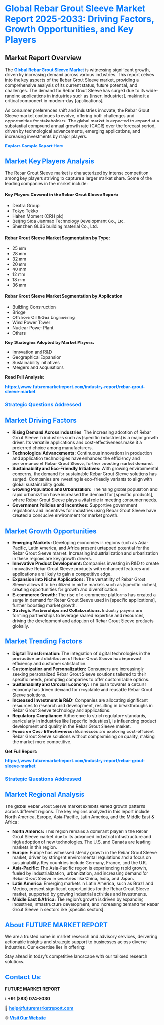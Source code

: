 <h1 style="color: #007BFF;">Global Rebar Grout Sleeve Market Report 2025-2033: Driving Factors, Growth Opportunities, and Key Players</h1>

<section id="overview">
<h2>Market Report Overview</h2>
<p>The <a href="https://www.futuremarketreport.com/industry-report/rebar-grout-sleeve-market" style="color: #007BFF; text-decoration: none;"><strong>Global Rebar Grout Sleeve Market</strong></a> is witnessing significant growth, driven by increasing demand across various industries. This report delves into the key aspects of the Rebar Grout Sleeve market, providing a comprehensive analysis of its current status, future potential, and challenges. The demand for Rebar Grout Sleeve has surged due to its wide-ranging applications in industries such as [insert industries], making it a critical component in modern-day [applications].</p>
<p>As consumer preferences shift and industries innovate, the Rebar Grout Sleeve market continues to evolve, offering both challenges and opportunities for stakeholders. The global market is expected to expand at a substantial compound annual growth rate (CAGR) over the forecast period, driven by technological advancements, emerging applications, and increasing investments by major players.</p>
</section>

<section id="overview">
<p><a href="https://www.futuremarketreport.com/request-sample/reportId=59149" style="color: #007BFF; text-decoration: none;"><strong>Explore Sample Report Here</strong></a></p>
</section>

<section id="key-players">
<h2 style="color: #007BFF;">Market Key Players Analysis</h2>
<p>The Rebar Grout Sleeve market is characterized by intense competition among key players striving to capture a larger market share. Some of the leading companies in the market include:</p>
<h4>Key Players Covered in the Rebar Grout Sleeve Report:</h4>
<ul><li>Dextra Group</li><li>Tokyo Tekko</li><li>Halfen Moment (CRH plc)</li><li>Beijing Sida Jianmao Technology Development Co., Ltd.</li><li>Shenzhen GLUS building material Co., Ltd.</li></ul>
<h4>Rebar Grout Sleeve Market Segmentation by Type:</h4>
<ul><li>25 mm</li><li>28 mm</li><li>32 mm</li><li>20 mm</li><li>40 mm</li><li>12 mm</li><li>18 mm</li><li>36 mm</li></ul>

<h4>Rebar Grout Sleeve Market Segmentation by Application:</h4>
<ul><li>Building Construction</li><li>Bridge</li><li>Offshore Oil &amp; Gas Engineering</li><li>Wind Power Tower</li><li>Nuclear Power Plant</li><li>Others</li></ul>
<p><strong>Key Strategies Adopted by Market Players:</strong></p>
<ul>
<li>Innovation and R&D</li>
<li>Geographical Expansion</li>
<li>Sustainability Initiatives</li>
<li>Mergers and Acquisitions</li>
</ul>
</section>

<section>
<p><strong>Read Full Analysis: </strong></p><a href="https://www.futuremarketreport.com/industry-report/rebar-grout-sleeve-market" style="color: #007BFF; text-decoration: none;"><strong>https://www.futuremarketreport.com/industry-report/rebar-grout-sleeve-market</strong></a>
<h3 style="color: #007BFF;">Strategic Questions Addressed:</h3>
</section>

<section id="driving-factors">
<h2 style="color: #007BFF;">Market Driving Factors</h2>
<ul>
<li><strong>Rising Demand Across Industries:</strong> The increasing adoption of Rebar Grout Sleeve in industries such as [specific industries] is a major growth driver. Its versatile applications and cost-effectiveness make it a preferred choice among manufacturers.</li>
<li><strong>Technological Advancements:</strong> Continuous innovations in production and application technologies have enhanced the efficiency and performance of Rebar Grout Sleeve, further boosting market demand.</li>
<li><strong>Sustainability and Eco-Friendly Initiatives:</strong> With growing environmental concerns, the demand for sustainable Rebar Grout Sleeve solutions has surged. Companies are investing in eco-friendly variants to align with global sustainability goals.</li>
<li><strong>Growing Population and Urbanization:</strong> The rising global population and rapid urbanization have increased the demand for [specific products], where Rebar Grout Sleeve plays a vital role in meeting consumer needs.</li>
<li><strong>Government Policies and Incentives:</strong> Supportive government regulations and incentives for industries using Rebar Grout Sleeve have created a conducive environment for market growth.</li>
</ul>
</section>

<section id="growth-opportunities">
<h2 style="color: #007BFF;">Market Growth Opportunities</h2>
<ul>
<li><strong>Emerging Markets:</strong> Developing economies in regions such as Asia-Pacific, Latin America, and Africa present untapped potential for the Rebar Grout Sleeve market. Increasing industrialization and urbanization in these regions are key growth drivers.</li>
<li><strong>Innovative Product Development:</strong> Companies investing in R&D to create innovative Rebar Grout Sleeve products with enhanced features and applications are likely to gain a competitive edge.</li>
<li><strong>Expansion into Niche Applications:</strong> The versatility of Rebar Grout Sleeve allows it to be utilized in niche markets such as [specific niches], creating opportunities for growth and diversification.</li>
<li><strong>E-commerce Growth:</strong> The rise of e-commerce platforms has created a surge in demand for Rebar Grout Sleeve used in [specific applications], further boosting market growth.</li>
<li><strong>Strategic Partnerships and Collaborations:</strong> Industry players are forming partnerships to leverage shared expertise and resources, driving the development and adoption of Rebar Grout Sleeve products globally.</li>
</ul>
</section>

<section id="trending-factors">
<h2 style="color: #007BFF;">Market Trending Factors</h2>
<ul>
<li><strong>Digital Transformation:</strong> The integration of digital technologies in the production and distribution of Rebar Grout Sleeve has improved efficiency and customer satisfaction.</li>
<li><strong>Customization and Personalization:</strong> Consumers are increasingly seeking personalized Rebar Grout Sleeve solutions tailored to their specific needs, prompting companies to offer customizable options.</li>
<li><strong>Sustainability and Circular Economy:</strong> The push towards a circular economy has driven demand for recyclable and reusable Rebar Grout Sleeve solutions.</li>
<li><strong>Increased Investment in R&D:</strong> Companies are allocating significant resources to research and development, resulting in breakthroughs in Rebar Grout Sleeve technology and applications.</li>
<li><strong>Regulatory Compliance:</strong> Adherence to strict regulatory standards, particularly in industries like [specific industries], is influencing product development and quality in the Rebar Grout Sleeve market.</li>
<li><strong>Focus on Cost-Effectiveness:</strong> Businesses are exploring cost-efficient Rebar Grout Sleeve solutions without compromising on quality, making the market more competitive.</li>
</ul>
</section>

<section>
<p><strong>Get Full Report: </strong></p><a href="https://www.futuremarketreport.com/industry-report/rebar-grout-sleeve-market" style="color: #007BFF; text-decoration: none;"><strong>https://www.futuremarketreport.com/industry-report/rebar-grout-sleeve-market</strong></a>
<h3 style="color: #007BFF;">Strategic Questions Addressed:</h3>
</section>


<section id="regional-analysis">
<h2 style="color: #007BFF;">Market Regional Analysis</h2>
<p>The global Rebar Grout Sleeve market exhibits varied growth patterns across different regions. The key regions analyzed in this report include North America, Europe, Asia-Pacific, Latin America, and the Middle East & Africa:</p>
<ul>
<li><strong>North America:</strong> This region remains a dominant player in the Rebar Grout Sleeve market due to its advanced industrial infrastructure and high adoption of new technologies. The U.S. and Canada are leading markets in this region.</li>
<li><strong>Europe:</strong> Europe has witnessed steady growth in the Rebar Grout Sleeve market, driven by stringent environmental regulations and a focus on sustainability. Key countries include Germany, France, and the U.K.</li>
<li><strong>Asia-Pacific:</strong> The Asia-Pacific region is experiencing rapid growth, fueled by industrialization, urbanization, and increasing demand for Rebar Grout Sleeve in countries like China, India, and Japan.</li>
<li><strong>Latin America:</strong> Emerging markets in Latin America, such as Brazil and Mexico, present significant opportunities for the Rebar Grout Sleeve market, supported by growing industrial activities and investments.</li>
<li><strong>Middle East & Africa:</strong> The region’s growth is driven by expanding industries, infrastructure development, and increasing demand for Rebar Grout Sleeve in sectors like [specific sectors].</li>
</ul>
</section>

<footer>
<h2 style="color: #007BFF;">About FUTURE MARKET REPORT</h2>
<p>We are a trusted name in market research and advisory services, delivering actionable insights and strategic support to businesses across diverse industries. Our expertise lies in offering:</p>

<p>Stay ahead in today’s competitive landscape with our tailored research solutions.</p>

<h2 style="color: #007BFF;">Contact Us:</h2>
<p><strong>FUTURE MARKET REPORT</strong></p>
<p>📞 <strong>+91 (883) 074-8030</strong></p>
<p>📧 <strong><a href="mailto:help@futuremarketreport.com" style="color: #007BFF;">help@futuremarketreport.com</a></strong></p>
<p>🌐 <strong><a href="https://www.futuremarketreport.com/" style="color: #007BFF;">Visit Our Website</a></strong></p>
</footer>